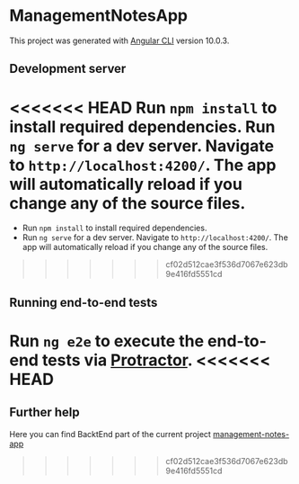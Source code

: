 # ManagementNotesApp

This project was generated with [Angular CLI](https://github.com/angular/angular-cli) version 10.0.3.

## Development server

<<<<<<< HEAD
Run `npm install` to install required dependencies.
Run `ng serve` for a dev server. Navigate to `http://localhost:4200/`. The app will automatically reload if you change any of the source files.
=======
* Run `npm install` to install required dependencies.
* Run `ng serve` for a dev server. Navigate to `http://localhost:4200/`. The app will automatically reload if you change any of the source files.
>>>>>>> cf02d512cae3f536d7067e623db9e416fd5551cd

## Running end-to-end tests

Run `ng e2e` to execute the end-to-end tests via [Protractor](http://www.protractortest.org/).
<<<<<<< HEAD
=======

## Further help

Here you can find BacktEnd part of the current project [management-notes-app](https://github.com/gekru/ManagementNotesApp.git)
>>>>>>> cf02d512cae3f536d7067e623db9e416fd5551cd
